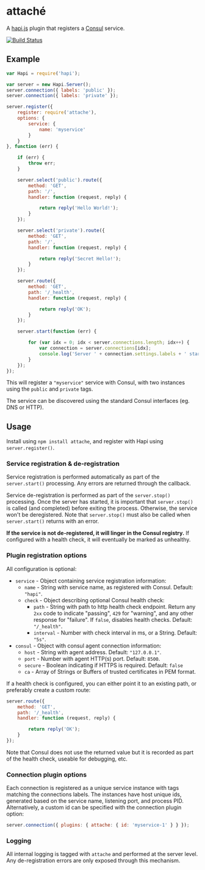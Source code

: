 # attaché

A [hapi.js](http://hapijs.com/) plugin that registers a [Consul](http://consul.io/) service.

[![Build Status](https://travis-ci.org/kanongil/attache.svg?branch=master)](https://travis-ci.org/kanongil/attache)

## Example

```js
var Hapi = require('hapi');

var server = new Hapi.Server();
server.connection({ labels: 'public' });
server.connection({ labels: 'private' });

server.register({
    register: require('attache'),
    options: {
        service: {
            name: 'myservice'
        }
    }
}, function (err) {

    if (err) {
        throw err;
    }

    server.select('public').route({
        method: 'GET',
        path: '/',
        handler: function (request, reply) {

            return reply('Hello World!');
        }
    });

    server.select('private').route({
        method: 'GET',
        path: '/',
        handler: function (request, reply) {

            return reply('Secret Hello!');
        }
    });

    server.route({
        method: 'GET',
        path: '/_health',
        handler: function (request, reply) {

            return reply('OK');
        }
    });

    server.start(function (err) {

        for (var idx = 0; idx < server.connections.length; idx++) {
            var connection = server.connections[idx];
            console.log('Server ' + connection.settings.labels + ' started at', connection.info.uri);
        }
    });
});
```

This will register a `"myservice"` service with Consul, with two instances using the `public` and `private` tags.

The service can be discovered using the standard Consul interfaces (eg. DNS or HTTP).

## Usage

Install using `npm install attache`, and register with Hapi using `server.register()`.

### Service registration & de-registration

Service registration is performed automatically as part of the `server.start()` processing.
Any errors are returned through the callback.

Service de-registration is performed as part of the `server.stop()` processing. Once the server has started,
it is important that `server.stop()` is called (and completed) before exiting the process.
Otherwise, the service won't be deregistered. Note that `server.stop()` must also be called when `server.start()`
returns with an error.

**If the service is not de-registered, it will linger in the Consul registry.** If configured with a health
check, it will eventually be marked as unhealthy.

### Plugin registration options

All configuration is optional:

 * `service` - Object containing service registration information:
   * `name` - String with service name, as registered with Consul. Default: `"hapi"`.
   * `check` - Object describing optional Consul health check:
     * `path` - String with path to http health check endpoint. Return any `2xx` code to indicate "passing",
                `429` for "warning", and any other response for "failure". If `false`, disables health checks.
                Default: `"/_health"`.
     * `interval` - Number with check interval in ms, or a String. Default: `"5s"`.
 * `consul` - Object with consul agent connection information:
   * `host` - String with agent address. Default: `"127.0.0.1"`.
   * `port` - Number with agent HTTP(s) port. Default: `8500`.
   * `secure` - Boolean indicating if HTTPS is required. Default: `false`
   * `ca` - Array of Strings or Buffers of trusted certificates in PEM format.

If a health check is configured, you can either point it to an existing path, or preferably create a custom route:

```js
server.route({
    method: 'GET',
    path: '/_health',
    handler: function (request, reply) {

        return reply('OK');
    }
});
```

Note that Consul does not use the returned value but it is recorded as part of the health check, useable
for debugging, etc.

### Connection plugin options

Each connection is registered as a unique service instance with tags matching the connections labels.
The instances have host unique ids, generated based on the service name, listening port, and process PID.
Alternatively, a custom id can be specified with the connection plugin option:

```js
server.connection({ plugins: { attache: { id: 'myservice-1' } } });
```

### Logging

All internal logging is tagged with `attache` and performed at the server level.
Any de-registration errors are only exposed through this mechanism.

